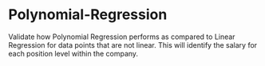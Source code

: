 # Polynomial-Regression
Validate how Polynomial Regression performs as compared to Linear Regression for data points that are not linear. This will identify the salary for each position level within the company.
